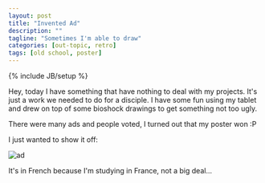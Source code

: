```yaml
---
layout: post
title: "Invented Ad"
description: ""
tagline: "Sometimes I'm able to draw"
categories: [out-topic, retro]
tags: [old school, poster]
---
```

{% include JB/setup %}

Hey, today I have something that have nothing to deal with my projects. It's just a work we needed to do for a disciple. I have some fun using my tablet and drew on top of some bioshock drawings to get something not too ugly.

There were many ads and people voted, I turned out that my poster won :P

I just wanted to show it off:

![ad]({{site.url}}/img/posts/poster.jpg)

It's in French because I'm studying in France, not a big deal...

